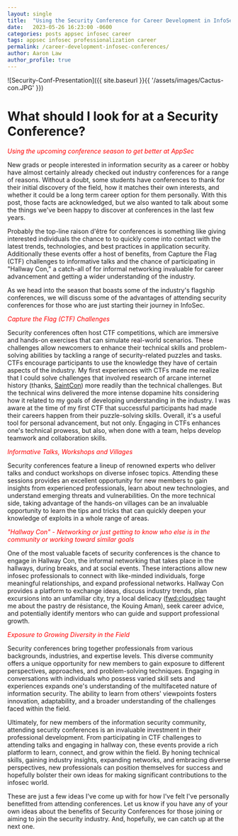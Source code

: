```yaml
---
layout: single
title:  "Using the Security Conference for Career Development in InfoSec"
date:   2023-05-26 16:23:00 -0600
categories: posts appsec infosec career
tags: appsec infosec professionalization career
permalink: /career-development-infosec-conferences/
author: Aaron Law
author_profile: true
---
```


![Security-Conf-Presentation]({{ site.baseurl }}{{ '/assets/images/Cactus-con.JPG' }})

# What should I look for at a Security Conference? 
_<span style="color:red">Using the upcoming conference season to get better at AppSec</span>_

New grads or people interested in information security as a career or hobby have almost certainly already checked out industry conferences for a range of reasons. Without a doubt, some students have conferences to thank for their initial discovery of the field, how it matches their own interests, and whether it could be a long term career option for them personally. With this post, those facts are acknowledged, but we also wanted to talk about some the things we've been happy to discover at conferences in the last few years. 

Probably the top-line raison d'être for conferences is something like giving interested individuals the chance to to quickly come into contact with the latest trends, technologies, and best practices in application security.  Additionally these events offer a host of benefits, from Capture the Flag (CTF) challenges to informative talks and the chance of participating in "Hallway Con," a catch-all of for informal networking invaluable for career advancement and getting a wider understanding of the industry. 

As we head into the season that boasts some of the industry's flagship conferences, we will discuss some of the advantages of attending security conferences for those who are just starting their journey in InfoSec.

_<span style="color:red">Capture the Flag (CTF) Challenges</span>_

Security conferences often host CTF competitions, which are immersive and hands-on exercises that can simulate real-world scenarios. These challenges allow newcomers to enhance their technical skills and problem-solving abilities by tackling a range of security-related puzzles and tasks. CTFs encourage participants to use the knowledge they have of certain aspects of the industry. My first experiences with CTFs made me realize that I could solve challenges that involved research of arcane internet history (thanks, [SaintCon](https://www.saintcon.org/)) more readily than the technical challenges. But the technical wins delivered the more intense dopamine hits considering how it related to my goals of developing understanding in the industry. I was aware at the time of my first CTF that successful participants had made their careers happen from their puzzle-solving skills. Overall, it's a useful tool for personal advancement, but not only. Engaging in CTFs enhances one's technical prowess, but also, when done with a team, helps develop teamwork and collaboration skills.

_<span style="color:red">Informative Talks, Workshops and Villages</span>_

Security conferences feature a lineup of renowned experts who 
deliver talks and conduct workshops on diverse infosec topics. Attending these sessions provides an excellent opportunity for new members to gain insights from experienced professionals, learn about new technologies, and understand emerging threats and vulnerabilities. On the more technical side, taking advantage of the hands-on villages can be an invaluable opportunity to learn the tips and tricks that can quickly deepen your knowledge of exploits in a whole range of areas.

_<span style="color:red">"Hallway Con" - Networking or just getting to know who else is in the community or working toward similar goals</span>_ 

One of the most valuable facets of security conferences is the chance to engage in Hallway Con, the informal networking that takes place in the hallways, during breaks, and at social events. These interactions allow new infosec professionals to connect with like-minded individuals, forge meaningful relationships, and expand professional networks. Hallway Con provides a platform to exchange ideas, discuss industry trends, plan excursions into an unfamiliar city, try a local delicacy ([fwd:cloudsec](https://fwdcloudsec.org/) taught me about the pastry de résistance, the Kouing Aman), seek career advice, and potentially identify mentors who can guide and support professional growth.

_<span style="color:red">Exposure to Growing Diversity in the Field</span>_

Security conferences bring together professionals from various backgrounds, industries, and expertise levels. This diverse community offers a unique opportunity for new members to gain exposure to different perspectives, approaches, and problem-solving techniques. Engaging in conversations with individuals who possess varied skill sets and experiences expands one's understanding of the multifaceted nature of information security. The ability to learn from others' viewpoints fosters innovation, adaptability, and a broader understanding of the challenges faced within the field.

Ultimately, for new members of the information security community, attending security conferences is an invaluable investment in their professional development. From participating in CTF challenges to attending talks and engaging in hallway con, these events provide a rich platform to learn, connect, and grow within the field. By honing technical skills, gaining industry insights, expanding networks, and embracing diverse perspectives, new professionals can position themselves for success and hopefully bolster their own ideas for making significant contributions to the infosec world. 

These are just a few ideas I've come up with for how I've felt I've personally benefitted from attending conferences. Let us know if you have any of your own ideas about the benefits of Security Conferences for those joining or aiming to join the security industry. And, hopefully, we can catch up at the next one.